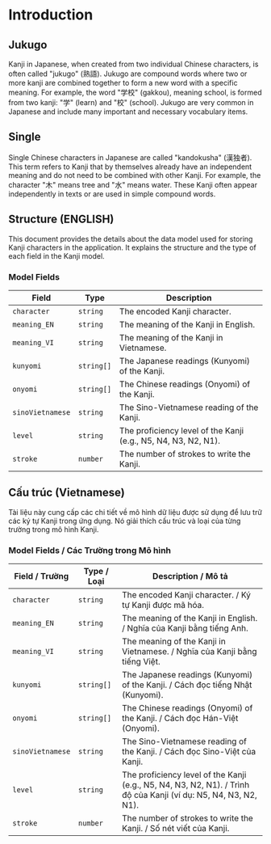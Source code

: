 # Introduction

## Jukugo 
Kanji in Japanese, when created from two individual Chinese characters, is often called "jukugo" (熟語). Jukugo are compound words where two or more kanji are combined together to form a new word with a specific meaning. For example, the word "学校" (gakkou), meaning school, is formed from two kanji: "学" (learn) and "校" (school). Jukugo are very common in Japanese and include many important and necessary vocabulary items.

## Single
Single Chinese characters in Japanese are called "kandokusha" (漢独者). This term refers to Kanji that by themselves already have an independent meaning and do not need to be combined with other Kanji. For example, the character "木" means tree and "水" means water. These Kanji often appear independently in texts or are used in simple compound words.

## Structure (ENGLISH)
This document provides the details about the data model used for storing Kanji characters in the application. It explains the structure and the type of each field in the Kanji model.

### Model Fields

| Field           | Type      | Description                                          |
|-----------------|-----------|------------------------------------------------------|
| `character`     | `string`  | The encoded Kanji character.                         |
| `meaning_EN`    | `string`  | The meaning of the Kanji in English.                 |
| `meaning_VI`    | `string`  | The meaning of the Kanji in Vietnamese.              |
| `kunyomi`       | `string[]`| The Japanese readings (Kunyomi) of the Kanji.        |
| `onyomi`        | `string[]`| The Chinese readings (Onyomi) of the Kanji.          |
| `sinoVietnamese`| `string`  | The Sino-Vietnamese reading of the Kanji.            |
| `level`         | `string`  | The proficiency level of the Kanji (e.g., N5, N4, N3, N2, N1). |
| `stroke`        | `number`  | The number of strokes to write the Kanji.            |

## Cấu trúc (Vietnamese)
Tài liệu này cung cấp các chi tiết về mô hình dữ liệu được sử dụng để lưu trữ các ký tự Kanji trong ứng dụng. Nó giải thích cấu trúc và loại của từng trường trong mô hình Kanji.

### Model Fields / Các Trường trong Mô hình

| Field / Trường  | Type / Loại  | Description / Mô tả                                                                 |
|-----------------|--------------|-------------------------------------------------------------------------------------|
| `character`     | `string`     | The encoded Kanji character. / Ký tự Kanji được mã hóa.                             |
| `meaning_EN`    | `string`     | The meaning of the Kanji in English. / Nghĩa của Kanji bằng tiếng Anh.              |
| `meaning_VI`    | `string`     | The meaning of the Kanji in Vietnamese. / Nghĩa của Kanji bằng tiếng Việt.          |
| `kunyomi`       | `string[]`   | The Japanese readings (Kunyomi) of the Kanji. / Cách đọc tiếng Nhật (Kunyomi).      |
| `onyomi`        | `string[]`   | The Chinese readings (Onyomi) of the Kanji. / Cách đọc Hán-Việt (Onyomi).           |
| `sinoVietnamese`| `string`     | The Sino-Vietnamese reading of the Kanji. / Cách đọc Sino-Việt của Kanji.           |
| `level`         | `string`     | The proficiency level of the Kanji (e.g., N5, N4, N3, N2, N1). / Trình độ của Kanji (ví dụ: N5, N4, N3, N2, N1). |
| `stroke`        | `number`     | The number of strokes to write the Kanji. / Số nét viết của Kanji.                  |
